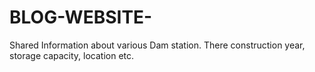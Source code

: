 # BLOG-WEBSITE-
Shared Information about various Dam station. There construction year, storage capacity, location etc.
